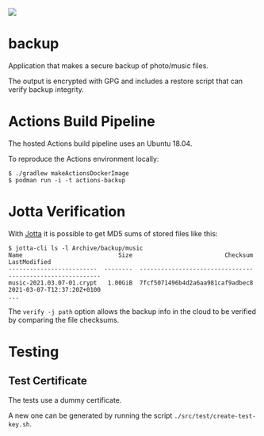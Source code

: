 ![](https://github.com/jskov/backup/workflows/Build%20and%20run%20tests/badge.svg)

# backup

Application that makes a secure backup of photo/music files.

The output is encrypted with GPG and includes a restore script that can verify backup integrity.


# Actions Build Pipeline

The hosted Actions build pipeline uses an Ubuntu 18.04.

To reproduce the Actions environment locally:

```console
$ ./gradlew makeActionsDockerImage
$ podman run -i -t actions-backup
````

# Jotta Verification

With [Jotta](https://www.jottacloud.com/en/) it is possible to get MD5 sums of stored files like this:

```console
$ jotta-cli ls -l Archive/backup/music
Name                           Size                          Checksum                LastModified  
-------------------------  --------  --------------------------------  --------------------------  
music-2021.03.07-01.crypt   1.00GiB  7fcf5071496b4d2a6aa981caf9adbec8  2021-03-07-T12:37:20Z+0100  
...
```

The `verify -j path` option allows the backup info in the cloud to be verified by comparing the file checksums.


# Testing


## Test Certificate 

The tests use a dummy certificate.

A new one can be generated by running the script `./src/test/create-test-key.sh`.
